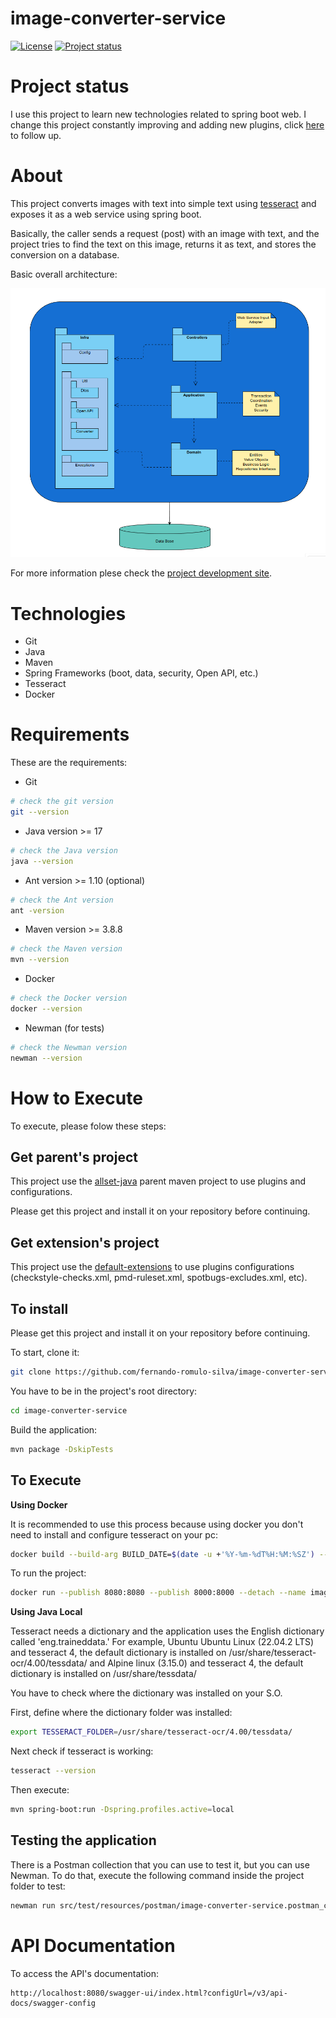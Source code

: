 # image-converter-service

[![License](https://img.shields.io/badge/License-Apache%202.0-blue.svg)](https://opensource.org/licenses/Apache-2.0)
[![Project status](https://img.shields.io/badge/Project%20status-Maintenance-orange.svg)](https://img.shields.io/badge/Project%20status-Maintenance-orange.svg)

# Project status

I use this project to learn new technologies related to spring boot web.
I change this project constantly improving and adding new plugins, click [here](docs/STATUS.md) to follow up.

# About

This project converts images with text into simple text using [tesseract](https://github.com/tesseract-ocr/tesseract) and exposes it as a web service using spring boot.

Basically, the caller sends a request (post) with an image with text, and the project tries to find the text on this image, returns it as text, and stores the conversion on a database.

Basic overall architecture:

![Screenshot](docs/architecture.png)

For more information plese check the [project development site](https://fernando-romulo-silva.github.io/image-converter-service/).

# Technologies

- Git
- Java
- Maven
- Spring Frameworks (boot, data, security, Open API, etc.)
- Tesseract
- Docker

# Requirements

These are the requirements:

- Git

```bash
# check the git version
git --version
```

- Java version >= 17 

```bash
# check the Java version
java --version
```

- Ant version >= 1.10 (optional)

```bash
# check the Ant version
ant -version
```
- Maven version >= 3.8.8

```bash
# check the Maven version
mvn --version
```

- Docker

```bash
# check the Docker version
docker --version
```

- Newman (for tests)

```bash
# check the Newman version
newman --version
```

# How to Execute

To execute, please folow these steps:

## Get parent's project

This project use the [allset-java](https://github.com/fernando-romulo-silva/allset-java) parent maven project to use plugins and configurations. 

Please get this project and install it on your repository before continuing.

## Get extension's project

This project use the [default-extensions](https://github.com/fernando-romulo-silva/default-extensions) to use plugins configurations (checkstyle-checks.xml, pmd-ruleset.xml, spotbugs-excludes.xml, etc).

## To install

Please get this project and install it on your repository before continuing.

To start, clone it:

```bash
git clone https://github.com/fernando-romulo-silva/image-converter-service
```

You have to be in the project's root directory:

```bash
cd image-converter-service
```

Build the application:

```bash
mvn package -DskipTests
```

## To Execute

**Using Docker**

It is recommended to use this process because using docker you don't need to install and configure tesseract on your pc:

```bash 
docker build --build-arg BUILD_DATE=$(date -u +'%Y-%m-%dT%H:%M:%SZ') --file src/main/docker/Dockerfile --tag image-converter-service .
```

To run the project:

```bash 
docker run --publish 8080:8080 --publish 8000:8000 --detach --name image-converter-service-1 --env-file src/main/docker/AlpineVersion.env --log-opt mode=non-blocking --log-opt max-buffer-size=16m image-converter-service
```

**Using Java Local**

Tesseract needs a dictionary and the application uses the English dictionary called 'eng.traineddata.'
For example, Ubuntu Ubuntu Linux (22.04.2 LTS) and tesseract 4, the default dictionary is installed on /usr/share/tesseract-ocr/4.00/tessdata/ and Alpine linux (3.15.0) and tesseract 4, the default dictionary is installed on /usr/share/tessdata/

You have to check where the dictionary was installed on your S.O.

First, define where the dictionary folder was installed:

```bash
export TESSERACT_FOLDER=/usr/share/tesseract-ocr/4.00/tessdata/
```

Next check if tesseract is working:

```bash
tesseract --version
```

Then execute:

```bash
mvn spring-boot:run -Dspring.profiles.active=local
```

## Testing the application

There is a Postman collection that you can use to test it, but you can use Newman.
To do that, execute the following command inside the project folder to test:

```bash
newman run src/test/resources/postman/image-converter-service.postman_collection.json -e src/test/resources/postman/image-converter-service-local.postman_environment.json
```

# API Documentation

To access the API's documentation:

```url
http://localhost:8080/swagger-ui/index.html?configUrl=/v3/api-docs/swagger-config
```
